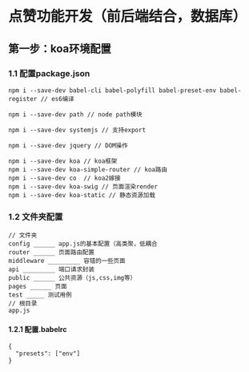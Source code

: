 # 点赞功能开发（前后端结合，数据库）
## 第一步：koa环境配置
### 1.1 配置package.json
~~~
npm i --save-dev babel-cli babel-polyfill babel-preset-env babel-register // es6编译

npm i --save-dev path // node path模块

npm i --save-dev systemjs // 支持export

npm i --save-dev jquery // DOM操作

npm i --save-dev koa // koa框架
npm i --save-dev koa-simple-router // koa路由
npm i --save-dev co  // koa2嫁接
npm i --save-dev koa-swig // 页面渲染render
npm i --save-dev koa-static // 静态资源加载
~~~
### 1.2 文件夹配置
~~~
// 文件夹
config ______ app.js的基本配置（高类聚，低耦合
router ______ 页面路由配置
middleware _________ 容错的一些页面 
api _________ 端口请求封装
public ______ 公共资源（js,css,img等）
pages ______ 页面
test _____ 测试用例
// 根目录
app.js
~~~
#### 1.2.1 配置.babelrc
~~~
{
  "presets": ["env"]
}
~~~
